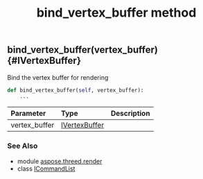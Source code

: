 ﻿---
title: bind_vertex_buffer method
second_title: Aspose.3D for Python via .NET API References
description: 
type: docs
weight: 50
url: /python-net/aspose.threed.render/icommandlist/bind_vertex_buffer/
is_root: false
---

## bind_vertex_buffer(vertex_buffer) {#IVertexBuffer}

Bind the vertex buffer for rendering



```python
def bind_vertex_buffer(self, vertex_buffer):
    ...
```


| Parameter | Type | Description |
| :- | :- | :- |
| vertex_buffer | [IVertexBuffer](/3d/python-net/aspose.threed.render/ivertexbuffer) |  |



### See Also
* module [aspose.threed.render](../../)
* class [ICommandList](/3d/python-net/aspose.threed.render/icommandlist)
